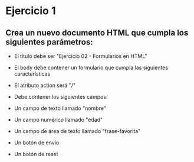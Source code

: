 # Ejercicio 1
## Crea un nuevo documento HTML que cumpla los siguientes parámetros:

- El título debe ser "Ejercicio 02 - Formularios en HTML"

- El body debe contener un formulario que cumpla las siguientes características

- El atributo action será "/"

- Debe contener los siguientes campos:

- Un campo de texto llamado "nombre"

- Un campo numérico llamado "edad"

- Un campo de área de texto llamado "frase-favorita"

- Un botón de envío

- Un botón de reset